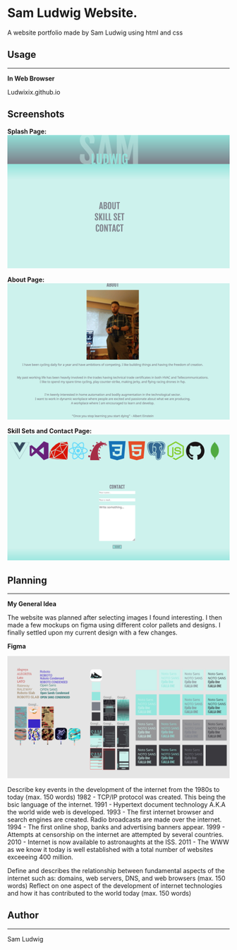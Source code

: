 # Sam Ludwig Website.
A website portfolio made by Sam Ludwig using html and css

## Usage
---
**In Web Browser**

Ludwixix.github.io


## Screenshots
**Splash Page:**
![Splash Page](/splashpage.png)

**About Page:**
![About](/about.png)

**Skill Sets and Contact Page:**
![Skill Sets & Contact Page](/Untitled.png)


## Planning
---
**My General Idea**

The website was planned after selecting images I found interesting. I then made a few mockups on figma using different color pallets and designs. I finally settled upon my current design with a few changes.

**Figma**

![Figma](/figma.png)


Describe key events in the development of the internet from the 1980s to today (max. 150 words)
1982 - TCP/IP protocol was created. This being the bsic language of the internet.
1991 - Hypertext document technology A.K.A the world wide web is developed.
1993 - The first internet browser and search engines are created. Radio broadcasts are made over the internet.
1994 - The first online shop, banks and advertising banners appear.
1999 - Attempts at censorship on the internet are attempted by several countries.
2010 - Internet is now available to astronaughts at the ISS.
2011 - The WWW as we know it today is well established with a total number of websites exceeeing 400 million.

Define and describes the relationship between fundamental aspects of the internet such as: domains, web servers, DNS, and web browsers (max. 150 words)
Reflect on one aspect of the development of internet technologies and how it has contributed to the world today (max. 150 words)

## Author
---
Sam Ludwig

